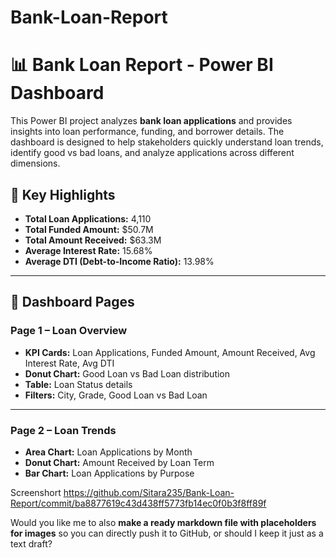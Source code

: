 # Bank-Loan-Report

# 📊 Bank Loan Report - Power BI Dashboard

This Power BI project analyzes **bank loan applications** and provides insights into loan performance, funding, and borrower details. The dashboard is designed to help stakeholders quickly understand loan trends, identify good vs bad loans, and analyze applications across different dimensions.

## 🚀 Key Highlights

* **Total Loan Applications:** 4,110
* **Total Funded Amount:** $50.7M
* **Total Amount Received:** $63.3M
* **Average Interest Rate:** 15.68%
* **Average DTI (Debt-to-Income Ratio):** 13.98%

---

## 📂 Dashboard Pages

### **Page 1 – Loan Overview**

* **KPI Cards:** Loan Applications, Funded Amount, Amount Received, Avg Interest Rate, Avg DTI
* **Donut Chart:** Good Loan vs Bad Loan distribution
* **Table:** Loan Status details
* **Filters:** City, Grade, Good Loan vs Bad Loan

---

### **Page 2 – Loan Trends**

* **Area Chart:** Loan Applications by Month
* **Donut Chart:** Amount Received by Loan Term
* **Bar Chart:** Loan Applications by Purpose



Screenshort
https://github.com/Sitara235/Bank-Loan-Report/commit/ba8877619c43d438ff5773fb14ec0f0b3f8ff89f


Would you like me to also **make a ready markdown file with placeholders for images** so you can directly push it to GitHub, or should I keep it just as a text draft?
